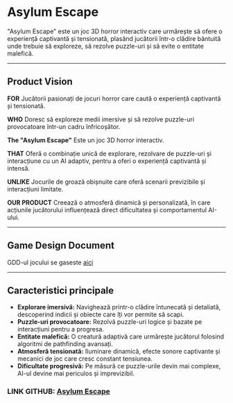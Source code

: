 # **Asylum Escape**

"Asylum Escape" este un joc 3D horror interactiv care urmărește să ofere o experiență captivantă și tensionată, plasând jucătorii într-o clădire bântuită unde trebuie să exploreze, să rezolve puzzle-uri și să evite o entitate malefică.

---

## **Product Vision**
 **FOR**  Jucătorii pasionați de jocuri horror care caută o experiență captivantă și tensionată.  

 **WHO**  Doresc să exploreze medii imersive și să rezolve puzzle-uri provocatoare într-un cadru înfricoșător.  

 **The "Asylum Escape"**  Este un joc 3D horror interactiv.  

 **THAT**  Oferă o combinație unică de explorare, rezolvare de puzzle-uri și interacțiune cu un AI adaptiv, pentru a oferi o experiență captivantă și intensă.  

 **UNLIKE**  Jocurile de groază obișnuite care oferă scenarii previzibile și interacțiuni limitate.  

 **OUR PRODUCT**  Creează o atmosferă dinamică și personalizată, în care acțiunile jucătorului influențează direct dificultatea și comportamentul AI-ului.  


---

## **Game Design Document**

GDD-ul jocului se gaseste [aici](https://docs.google.com/document/d/1mwbYCyJfk3dXTPHZTqFnW2c_E7UkJhAnfI_YPkPGlUA/edit?usp=sharing)


---


## **Caracteristici principale**
- **Explorare imersivă:** Navighează printr-o clădire întunecată și detaliată, descoperind indicii și obiecte care îți vor permite să scapi.  
- **Puzzle-uri provocatoare:** Rezolvă puzzle-uri logice și bazate pe interacțiuni pentru a progresa.  
- **Entitate malefică:** O creatură adaptivă care urmărește jucătorul folosind algoritmi de pathfinding avansați.  
- **Atmosferă tensionată:** Iluminare dinamică, efecte sonore captivante și mecanici de joc care cresc constant tensiunea.  
- **Dificultate progresivă:** Pe măsură ce puzzle-urile devin mai complexe, AI-ul devine mai periculos și imprevizibil.

### **LINK GITHUB:**  [Asylum Escape](https://github.com/sumithesum/Asylum-Escape)
